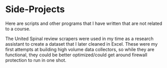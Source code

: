 # Side-Projects
Here are scripts and other programs that I have written that are not related to a course.

The United Spinal review scrapers were used in my time as a research assistant to create a dataset that I later cleaned in Excel. These were my first attempts at building high volume data collectors, so while they are functional, they could be better optimized/could get around firewall protection to run in one shot. 